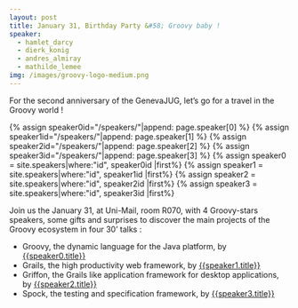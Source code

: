 ```yaml
---
layout: post
title: January 31, Birthday Party &#58; Groovy baby !
speaker:
  - hamlet_darcy
  - dierk_konig
  - andres_almiray
  - mathilde_lemee
img: /images/groovy-logo-medium.png
---
```

For the second anniversary of the GenevaJUG, let’s go for a travel in the Groovy world !

{% assign speaker0id="/speakers/"|append: page.speaker[0]  %}
{% assign speaker1id="/speakers/"|append: page.speaker[1]  %}
{% assign speaker2id="/speakers/"|append: page.speaker[2]  %}
{% assign speaker3id="/speakers/"|append: page.speaker[3]  %}
{% assign speaker0 = site.speakers|where:"id", speaker0id |first%}
{% assign speaker1 = site.speakers|where:"id", speaker1id |first%}
{% assign speaker2 = site.speakers|where:"id", speaker2id |first%}
{% assign speaker3 = site.speakers|where:"id", speaker3id |first%}

Join us the January 31, at Uni-Mail, room R070, with 4 Groovy-stars speakers, some gifts and surprises to discover the main projects of the Groovy ecosystem in four 30’ talks :
* Groovy, the dynamic language for the Java platform, by [{{speaker0.title}}]({{speaker0.url}})
* Grails, the high productivity web framework, by [{{speaker1.title}}]({{speaker1.url}})
* Griffon, the Grails like application framework for desktop applications, by [{{speaker2.title}}]({{speaker2.url}})
* Spock, the testing and specification framework, by [{{speaker3.title}}]({{speaker3.url}})
